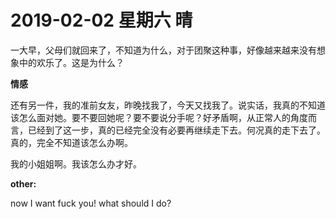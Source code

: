 # **2019-02-02 星期六 晴**

一大早，父母们就回来了，不知道为什么，对于团聚这种事，好像越来越来没有想象中的欢乐了。这是为什么？

**情感**

还有另一件，我的准前女友，昨晚找我了，今天又找我了。说实话，我真的不知道该怎么面对她。要不要回她呢？要不要说分手呢？好矛盾啊，从正常人的角度而言，已经到了这一步，真的已经完全没有必要再继续走下去。何况真的走下去了。真的，完全不知道该怎么办啊。

我的小姐姐啊。我该怎么办才好。

**other:**

now I want fuck you! what should I do?